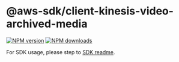 # @aws-sdk/client-kinesis-video-archived-media

[![NPM version](https://img.shields.io/npm/v/@aws-sdk/client-kinesis-video-archived-media/beta.svg)](https://www.npmjs.com/package/@aws-sdk/client-kinesis-video-archived-media)
[![NPM downloads](https://img.shields.io/npm/dm/@aws-sdk/client-kinesis-video-archived-media.svg)](https://www.npmjs.com/package/@aws-sdk/client-kinesis-video-archived-media)

For SDK usage, please step to [SDK readme](https://github.com/aws/aws-sdk-js-v3).

